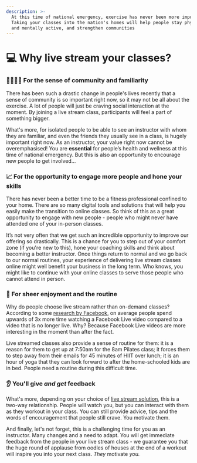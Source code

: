 ```yaml
---
description: >-
  At this time of national emergency, exercise has never been more important.
  Taking your classes into the nation's homes will help people stay physically
  and mentally active, and strengthen communities
---
```


# 💻 Why live stream your classes?

### 👨‍👩‍👧‍👦 For the sense of community and familiarity

There has been such a drastic change in people's lives recently that a sense of community is so important right now, so it may not be all about the exercise. A lot of people will just be craving social interaction at the moment. By joining a live stream class, participants will feel a part of something bigger.

What's more, for isolated people to be able to see an instructor with whom they are familiar, and even the friends they usually see in a class, is hugely important right now. As an instructor, your value right now cannot be overemphasised! You are **essential** for people’s health and wellness at this time of national emergency. But this is also an opportunity to encourage new people to get involved...

### 📈 For the opportunity to engage more people and hone your skills

There has never been a better time to be a fitness professional confined to your home. There are so many digital tools and solutions that will help you easily make the transition to online classes. So think of this as a great opportunity to engage with new people - people who might never have attended one of your in-person classes.

It’s not very often that we get such an incredible opportunity to improve our offering so drastically. This is a chance for you to step out of your comfort zone \(if you're new to this\), hone your coaching skills and think about becoming a better instructor. Once things return to normal and we go back to our normal routines, your experience of delivering live stream classes online might well benefit your business in the long term. Who knows, you might like to continue with your online classes to serve those people who cannot attend in person.

### 👏 For sheer enjoyment and the routine

Why do people choose live stream rather than on-demand classes? According to some [research by Facebook](https://about.fb.com/news/2016/03/news-feed-fyi-taking-into-account-live-video-when-ranking-feed/), on average people spend upwards of 3x more time watching a Facebook Live video compared to a video that is no longer live. Why? Because Facebook Live videos are more interesting in the moment than after the fact.

Live streamed classes also provide a sense of routine for them: it is a reason for them to get up at 7:50am for the 8am Pilates class; it forces them to step away from their emails for 45 minutes of HIIT over lunch; it is an hour of yoga that they can look forward to after the home-schooled kids are in bed. People need a routine during this difficult time.

### 👂 You'll give _and get_ feedback

What's more, depending on your choice of [live stream solution](../how-to-set-up-for-live-streaming/your-tech-set-up/choosing-a-live-streaming-solution/), this is a two-way relationship. People will watch you, but you can interact with them as they workout in your class. You can still provide advice, tips and the words of encouragement that people still crave. You motivate them.

And finally, let's not forget, this is a challenging time for you as an instructor. Many changes and a need to adapt. You will get immediate feedback from the people in your live stream class - we guarantee you that the huge round of applause from oodles of houses at the end of a workout will inspire you into your next class. _They_ motivate _you._

